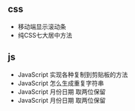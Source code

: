 ## css
* 移动端显示滚动条
* 纯CSS七大居中方法
## js

* JavaScript 实现各种复制到剪贴板的方法
* JavaScript 怎么生成重复字符串
* JavaScript 月份日期 取两位保留
* JavaScript 月份日期 取两位保留